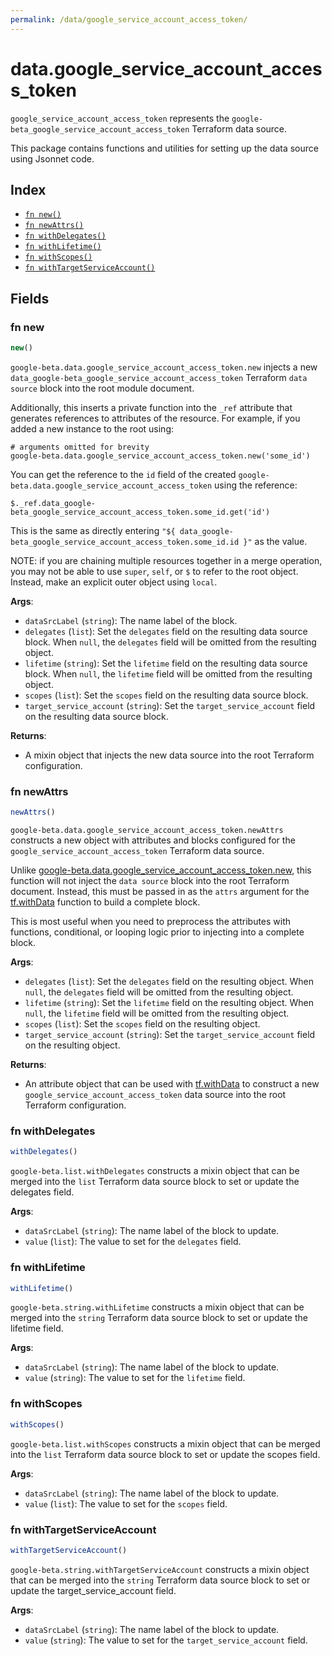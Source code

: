 ```yaml
---
permalink: /data/google_service_account_access_token/
---
```


# data.google_service_account_access_token

`google_service_account_access_token` represents the `google-beta_google_service_account_access_token` Terraform data source.



This package contains functions and utilities for setting up the data source using Jsonnet code.


## Index

* [`fn new()`](#fn-new)
* [`fn newAttrs()`](#fn-newattrs)
* [`fn withDelegates()`](#fn-withdelegates)
* [`fn withLifetime()`](#fn-withlifetime)
* [`fn withScopes()`](#fn-withscopes)
* [`fn withTargetServiceAccount()`](#fn-withtargetserviceaccount)

## Fields

### fn new

```ts
new()
```


`google-beta.data.google_service_account_access_token.new` injects a new `data_google-beta_google_service_account_access_token` Terraform `data source`
block into the root module document.

Additionally, this inserts a private function into the `_ref` attribute that generates references to attributes of the
resource. For example, if you added a new instance to the root using:

    # arguments omitted for brevity
    google-beta.data.google_service_account_access_token.new('some_id')

You can get the reference to the `id` field of the created `google-beta.data.google_service_account_access_token` using the reference:

    $._ref.data_google-beta_google_service_account_access_token.some_id.get('id')

This is the same as directly entering `"${ data_google-beta_google_service_account_access_token.some_id.id }"` as the value.

NOTE: if you are chaining multiple resources together in a merge operation, you may not be able to use `super`, `self`,
or `$` to refer to the root object. Instead, make an explicit outer object using `local`.

**Args**:
  - `dataSrcLabel` (`string`): The name label of the block.
  - `delegates` (`list`): Set the `delegates` field on the resulting data source block. When `null`, the `delegates` field will be omitted from the resulting object.
  - `lifetime` (`string`): Set the `lifetime` field on the resulting data source block. When `null`, the `lifetime` field will be omitted from the resulting object.
  - `scopes` (`list`): Set the `scopes` field on the resulting data source block.
  - `target_service_account` (`string`): Set the `target_service_account` field on the resulting data source block.

**Returns**:
- A mixin object that injects the new data source into the root Terraform configuration.


### fn newAttrs

```ts
newAttrs()
```


`google-beta.data.google_service_account_access_token.newAttrs` constructs a new object with attributes and blocks configured for the `google_service_account_access_token`
Terraform data source.

Unlike [google-beta.data.google_service_account_access_token.new](#fn-new), this function will not inject the `data source`
block into the root Terraform document. Instead, this must be passed in as the `attrs` argument for the
[tf.withData](https://github.com/tf-libsonnet/core/tree/main/docs#fn-withdata) function to build a complete block.

This is most useful when you need to preprocess the attributes with functions, conditional, or looping logic prior to
injecting into a complete block.

**Args**:
  - `delegates` (`list`): Set the `delegates` field on the resulting object. When `null`, the `delegates` field will be omitted from the resulting object.
  - `lifetime` (`string`): Set the `lifetime` field on the resulting object. When `null`, the `lifetime` field will be omitted from the resulting object.
  - `scopes` (`list`): Set the `scopes` field on the resulting object.
  - `target_service_account` (`string`): Set the `target_service_account` field on the resulting object.

**Returns**:
  - An attribute object that can be used with [tf.withData](https://github.com/tf-libsonnet/core/tree/main/docs#fn-withdata) to construct a new `google_service_account_access_token` data source into the root Terraform configuration.


### fn withDelegates

```ts
withDelegates()
```

`google-beta.list.withDelegates` constructs a mixin object that can be merged into the `list`
Terraform data source block to set or update the delegates field.



**Args**:
  - `dataSrcLabel` (`string`): The name label of the block to update.
  - `value` (`list`): The value to set for the `delegates` field.


### fn withLifetime

```ts
withLifetime()
```

`google-beta.string.withLifetime` constructs a mixin object that can be merged into the `string`
Terraform data source block to set or update the lifetime field.



**Args**:
  - `dataSrcLabel` (`string`): The name label of the block to update.
  - `value` (`string`): The value to set for the `lifetime` field.


### fn withScopes

```ts
withScopes()
```

`google-beta.list.withScopes` constructs a mixin object that can be merged into the `list`
Terraform data source block to set or update the scopes field.



**Args**:
  - `dataSrcLabel` (`string`): The name label of the block to update.
  - `value` (`list`): The value to set for the `scopes` field.


### fn withTargetServiceAccount

```ts
withTargetServiceAccount()
```

`google-beta.string.withTargetServiceAccount` constructs a mixin object that can be merged into the `string`
Terraform data source block to set or update the target_service_account field.



**Args**:
  - `dataSrcLabel` (`string`): The name label of the block to update.
  - `value` (`string`): The value to set for the `target_service_account` field.

